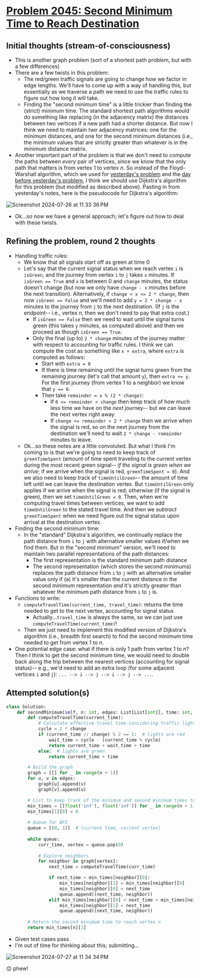 # [Problem 2045: Second Minimum Time to Reach Destination](https://leetcode.com/problems/second-minimum-time-to-reach-destination/description/?envType=daily-question)

## Initial thoughts (stream-of-consciousness)
- This is another graph problem (sort of a shortest path problem, but with a few differences)
- There are a few twists in this problem:
    - The red/green traffic signals are going to change how we factor in edge lengths.  We'll have to come up with a way of handling this, but essentially as we traverse a path we need to use the traffic rules to figure out how long it will take.
    - Finding the "second minimum time" is a little trickier than finding the (strict) minimum time.  The standard shortest path algorithms would do something like replacing (in the adjacency matrix) the distances between two vertices if a new path had a shorter distance.  But now I think we need to maintain *two* adjacency matrices: one for the minimum distances, and one for the second minimum distances (i.e., the minimum values that are strictly greater than whatever is in the minimum distance matrix.
- Another important part of the problem is that we don't need to compute the paths between *every* pair of vertices, since we know that the only path that matters is from vertex 1 to vertex $n$.  So instead of the Floyd-Warshall algorithm, which we used for [yesterday's problem](https://github.com/ContextLab/leetcode-solutions/blob/main/problems/2976/jeremymanning.md) and the [day before yesterday's problem](https://github.com/ContextLab/leetcode-solutions/blob/main/problems/1334/jeremymanning.md), I think we should use Dijkstra's algorithm for this problem (but modified as described above).  Pasting in from yesterday's notes, here is the pseudocode for Dijkstra's algorithm:

![Screenshot 2024-07-26 at 11 33 36 PM](https://github.com/user-attachments/assets/e668dcc9-0f82-4b76-a965-45e35a22a72d)

- Ok...so now we have a general approach; let's figure out how to deal with these twists.

## Refining the problem, round 2 thoughts
- Handling traffic rules:
    - We know that all signals start off as green at time 0
    - Let's say that the current signal status when we reach vertex `i` is `isGreen`, and the journey from vertex `i` to `j` takes `x` minutes.  If `isGreen == True` and `x` is between 0 and `change` minutes, the status doesn't change (but now we only have `change - x` minutes before the next transition).  Alternatively, if `change < x <= 2 * change`, then now `isGreen == False` and we'll need to add `y = 2 * change - x` minutes to the journey from `j` to the next destination.  (If `j` is the endpoint-- i.e., vertex $n$, then we don't need to pay that extra cost.)
        - If `isGreen == False` then we need to wait until the signal turns green (this takes `y` minutes, as computed above) and then we proceed as though `isGreen == True`.
        - Only the final (up to) `2 * change` minutes of the journey matter with respect to accounting for traffic rules.  I think we can compute the cost as something like `x + extra`, where `extra` is computed as follows:
            - Start with `extra = 0`
            - If there is time remaining until the signal turns green from the remaining journey (let's call that amount `y`), then `extra += y`.  For the first journey (from vertex 1 to a neighbor) we know that `y == 0`.
            - Then take `remainder = x % (2 * change)`:
                - If `0 <= remainder < change` then keep track of how much less time we have on the *next* journey-- but we can leave the next vertex right away
                - If `change <= remainder < 2 * change` then we arrive when the signal is red, so on the next journey from the destination we'll need to wait `2 * change - remainder` minutes to leave.
    - Ok...so these notes are a little convoluted.  But what I think I'm coming to is that we're going to need to keep track of `greenTimeSpent` (amount of time spent traveling to the current vertex during the most recent green signal-- *if the signal is green when we arrive*; if we arrive when the signal is red, `greenTimeSpent = 0`).  And we also need to keep track of `timeUntilGreen`-- the amount of time left until we can leave the destination vertex.  But `timeUntilGreen` only applies if we arrive when the signal is red; otherwise (if the signal is green), then we set `timeUntilGreen = 0`.  Then, when we're computing travel times between vertices, we want to add `timeUntilGreen` to the stated travel time.  And then we *subtract* `greenTimeSpent` when we need figure out the signal status upon arrival at the destination vertex.
- Finding the second minimum time:
    - In the "standard" Dijkstra's algorithm, we continually replace the path distance from `i` to `j` with alternative smaller values if/when we find them.  But in the "second minimum" version, we'll need to maintain two parallel representations of the path distances:
        - The first representation is the standard minimum path distance
        - The second representation (which stores the second minimums) replaces the path distance from `i` to `j` with an alternative smaller value only if (a) it's smaller than the current distance in the second minimum representation *and* it's strictly greater than whatever the minimum path distance from `i` to `j` is.
- Functions to write:
    - `computeTravelTime(current_time, travel_time)`: returns the time needed to get to the next vertex, accounting for signal status
        - Actually...`travel_time` is always the same, so we can just use `computeTravelTime(current_time)`!
    - Then we just need to implement this modified version of Dijkstra's algorithm (i.e., breadth first search) to find the second minimum time needed to get from vertex 1 to $n$.
- One potential edge case: what if there is only 1 path from vertex 1 to $n$?  Then I think to get the second minimum time, we would need to double back along the trip between the nearest vertices (accounting for signal status)-- e.g., we'd need to add an extra loop (for some adjacent vertices `i` and `j`): `... --> i --> j --> i --> j --> ...`.

## Attempted solution(s)
```python
class Solution:
    def secondMinimum(self, n: int, edges: List[List[int]], time: int, change: int) -> int:
        def computeTravelTime(current_time):
            # Calculate effective travel time considering traffic lights
            cycle = 2 * change
            if (current_time // change) % 2 == 1:  # lights are red
                wait_time = cycle - (current_time % cycle)
                return current_time + wait_time + time
            else:  # lights are green
                return current_time + time

        # Build the graph
        graph = [[] for _ in range(n + 1)]
        for u, v in edges:
            graph[u].append(v)
            graph[v].append(u)

        # List to keep track of the minimum and second minimum times to each vertex
        min_times = [[float('inf'), float('inf')] for _ in range(n + 1)]
        min_times[1][0] = 0
        
        # Queue for BFS
        queue = [(0, 1)]  # (current time, current vertex)
        
        while queue:
            curr_time, vertex = queue.pop(0)
            
            # Explore neighbors
            for neighbor in graph[vertex]:
                next_time = computeTravelTime(curr_time)

                if next_time < min_times[neighbor][0]:
                    min_times[neighbor][1] = min_times[neighbor][0]
                    min_times[neighbor][0] = next_time
                    queue.append((next_time, neighbor))
                elif min_times[neighbor][0] < next_time < min_times[neighbor][1]:
                    min_times[neighbor][1] = next_time
                    queue.append((next_time, neighbor))
        
        # Return the second minimum time to reach vertex n
        return min_times[n][1]
```
- Given test cases pass
- I'm out of time for thinking about this; submitting...

![Screenshot 2024-07-27 at 11 34 34 PM](https://github.com/user-attachments/assets/fcc0649a-02de-4839-9045-9f5746a79cd6)

😌 phew!

